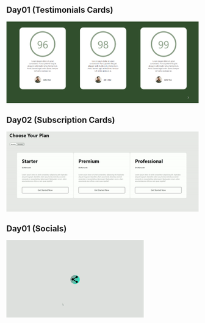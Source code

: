 ## Day01 (Testimonials Cards)

<img src="assets/testimonials.png" alt="drawing" style="max-height:400px;"/>

## Day02 (Subscription Cards)

<img src="assets/subscription.gif" alt="drawing" style="max-height:400px;"/>

## Day01 (Socials)

<img src="assets/socials.gif" alt="drawing" style="max-height:400px;"/>
